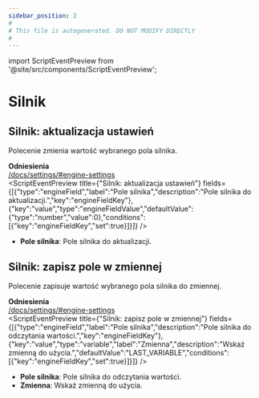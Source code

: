 ```yaml
---
sidebar_position: 2
#
# This file is autogenerated. DO NOT MODIFY DIRECTLY
#
---
```


import ScriptEventPreview from '@site/src/components/ScriptEventPreview';

# Silnik

## Silnik: aktualizacja ustawień
Polecenie zmienia wartość wybranego pola silnika.

**Odniesienia**  
[/docs/settings/#engine-settings](/docs/settings/#engine-settings)  
<ScriptEventPreview title={"Silnik: aktualizacja ustawień"} fields={[{"type":"engineField","label":"Pole silnika","description":"Pole silnika do aktualizacji.","key":"engineFieldKey"},{"key":"value","type":"engineFieldValue","defaultValue":{"type":"number","value":0},"conditions":[{"key":"engineFieldKey","set":true}]}]} />

- **Pole silnika**: Pole silnika do aktualizacji.  

## Silnik: zapisz pole w zmiennej
Polecenie zapisuje wartość wybranego pola silnika do zmiennej.

**Odniesienia**  
[/docs/settings/#engine-settings](/docs/settings/#engine-settings)  
<ScriptEventPreview title={"Silnik: zapisz pole w zmiennej"} fields={[{"type":"engineField","label":"Pole silnika","description":"Pole silnika do odczytania wartości.","key":"engineFieldKey"},{"key":"value","type":"variable","label":"Zmienna","description":"Wskaż zmienną do użycia.","defaultValue":"LAST_VARIABLE","conditions":[{"key":"engineFieldKey","set":true}]}]} />

- **Pole silnika**: Pole silnika do odczytania wartości.  
- **Zmienna**: Wskaż zmienną do użycia.  

